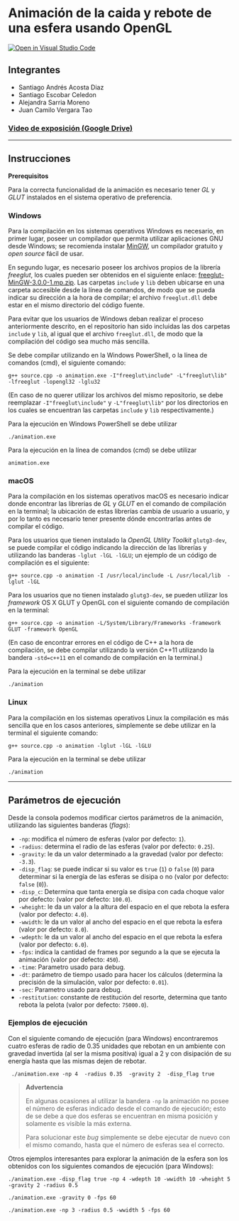# Animación de la caida y rebote de una esfera usando OpenGL

[![Open in Visual Studio Code](https://classroom.github.com/assets/open-in-vscode-f059dc9a6f8d3a56e377f745f24479a46679e63a5d9fe6f495e02850cd0d8118.svg)](https://classroom.github.com/online_ide?assignment_repo_id=6709975&assignment_repo_type=AssignmentRepo)

## Integrantes

- Santiago Andrés Acosta Diaz
- Santiago Escobar Celedon
- Alejandra Sarria Moreno
- Juan Camilo Vergara Tao

### [Video de exposición (Google Drive)](https://drive.google.com/file/d/1qzGMr7mSG3y_fkSAJTAMZRkESOVgCdd4/view?usp=sharing)

---
<!------------------------------------------------------------->

## Instrucciones

**Prerequisitos**

Para la correcta funcionalidad de la animación es necesario tener *GL* y *GLUT* instalados en el sistema operativo de preferencia.


### Windows

Para la compilación en los sistemas operativos Windows es necesario, en primer lugar, poseer un compilador que permita utilizar aplicaciones GNU desde Windows; se recomienda instalar [MinGW](https://sourceforge.net/projects/mingw/), un compilador gratuito y *open source* fácil de usar.

En segundo lugar, es necesario poseer los archivos propios de la librería *freeglut*, los cuales pueden ser obtenidos en el siguiente enlace: [freeglut-MinGW-3.0.0-1.mp.zip](https://www.transmissionzero.co.uk/computing/using-glut-with-mingw/). Las carpetas `include` y `lib` deben ubicarse en una carpeta accesible desde la línea de comandos, de modo que se pueda indicar su dirección a la hora de compilar; el archivo `freeglut.dll` debe estar en el mismo directorio del código fuente.

Para evitar que los usuarios de Windows deban realizar el proceso anteriormente descrito, en el repositorio han sido incluidas las dos carpetas `include` y `lib`, al igual que el archivo `freeglut.dll`, de modo que la compilación del código sea mucho más sencilla.

Se debe compilar utilizando en la Windows PowerShell, o la línea de comandos (cmd), el siguiente comando:
```console
g++ source.cpp -o animation.exe -I"freeglut\include" -L"freeglut\lib" -lfreeglut -lopengl32 -lglu32
```
(En caso de no querer utilizar los archivos del mismo repositorio, se debe reemplazar `-I"freeglut\include"` y `-L"freeglut\lib"` por los directorios en los cuales se encuentran las carpetas `include` y `lib` respectivamente.)

Para la ejecución en Windows PowerShell se debe utilizar
```console
./animation.exe
```
Para la ejecución en la línea de comandos (cmd) se debe utilizar
```console
animation.exe
```


### macOS

Para la compilación en los sistemas operativos macOS es necesario indicar donde encontrar las librerias de *GL* y *GLUT* en el comando de compilación en la terminal; la ubicación de estas librerías cambia de usuario a usuario, y por lo tanto es necesario tener presente dónde encontrarlas antes de compilar el código.

Para los usuarios que tienen instalado la *OpenGL Utility Toolkit* `glutg3-dev`, se puede compilar el código indicando la dirección de las librerías y utilizando las banderas `-lglut -lGL -lGLU`; un ejemplo de un código de compilación es el siguiente:
```console
g++ source.cpp -o animation -I /usr/local/include -L /usr/local/lib  -lglut -lGL
```

Para los usuarios que no tienen instalado `glutg3-dev`, se pueden utilizar los *framework* OS X GLUT y OpenGL con el siguiente comando de compilación en la terminal:
```console
g++ source.cpp -o animation -L/System/Library/Frameworks -framework GLUT -framework OpenGL
```

(En caso de encontrar errores en el código de C++ a la hora de compilación, se debe compilar utilizando la versión C++11 utilizando la bandera `-std=c++11` en el comando de compilación en la terminal.)

Para la ejecución en la terminal se debe utilizar
```console
./animation
```


### Linux

Para la compilación en los sistemas operativos Linux la compilación es más sencilla que en los casos anteriores, simplemente se debe utilizar en la terminal el siguiente comando:
```console
g++ source.cpp -o animation -lglut -lGL -lGLU
```

Para la ejecución en la terminal se debe utilizar
```console
./animation
```

---
<!------------------------------------------------------------->
## Parámetros de ejecución

Desde la consola podemos modificar ciertos parámetros de la animación, utilizando las siguientes banderas (*flags*):
- `-np`: modifica el número de esferas (valor por defecto: `1`).
- `-radius`: determina el radio de las esferas (valor por defecto: `0.25`).
- `-gravity`: le da un valor determinado a la gravedad (valor por defecto: `-3.3`).
- `-disp_flag`: se puede indicar si su valor es `true` (`1`) o `false` (`0`) para determinar si la energía de las esferas se disipa o no (valor por defecto: `false` (`0`)).
- `-disp_c`: Determina que tanta energía se disipa con cada choque valor por defecto: (valor por defecto: `100.0`).
- `-wheight`: le da un valor a la altura del espacio en el que rebota la esfera (valor por defecto: `4.0`).
- `-wwidth`: le da un valor al ancho del espacio en el que rebota la esfera (valor por defecto: `8.0`).
- `-wdepth`: le da un valor al ancho del espacio en el que rebota la esfera (valor por defecto: `6.0`).
- `-fps`: indica la cantidad de frames por segundo a la que se ejecuta la animación (valor por defecto: `450`).
- `-time`: Parametro usado para debug.
- `-dt`: parámetro de tiempo usado para hacer los cálculos (determina la precisión de la simulación, valor por defecto: `0.01`).
- `-sec`: Parametro usado para debug.
- `-restitution`: constante de restitución del resorte, determina que tanto rebota la pelota (valor por defecto: `75000.0`).

### Ejemplos de ejecución

Con el siguiente comando de ejecución (para Windows) encontraremos cuatro esferas de radio de 0.35 unidades que rebotan en un ambiente con gravedad invertida (al ser la misma positiva) igual a 2 y con disipación de su energía hasta que las mismas dejen de rebotar.
```console
 ./animation.exe -np 4  -radius 0.35  -gravity 2  -disp_flag true
 ```

> **Advertencia**
> 
> En algunas ocasiones al utilizar la bandera `-np` la animación no posee el número de esferas indicado desde el comando de ejecución; esto de se debe a que dos esferas se encuentran en misma posición y solamente es visible la más externa.
> 
> Para solucionar este *bug* simplemente se debe ejecutar de nuevo con el mismo comando, hasta que el número de esferas sea el correcto.

Otros ejemplos interesantes para explorar la animación de la esfera son los obtenidos con los siguientes comandos de ejecución (para Windows):
```console
./animation.exe -disp_flag true -np 4 -wdepth 10 -wwidth 10 -wheight 5 -gravity 2 -radius 0.5
```
```console
./animation.exe -gravity 0 -fps 60
```
```console
./animation.exe -np 3 -radius 0.5 -wwidth 5 -fps 60
```
<!------------------------------------------------------------->